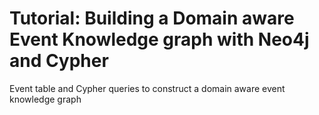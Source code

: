 # Tutorial: Building a Domain aware Event Knowledge graph with Neo4j and Cypher
Event table and Cypher queries to construct a domain aware event knowledge graph
